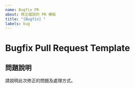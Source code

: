 ```yaml
---
name: Bugfix PR
about: 修正錯誤的 PR 模板
title: "[Bugfix] "
labels: bug
---
```


# Bugfix Pull Request Template

## 問題說明
請說明此次修正的問題及處理方式。
